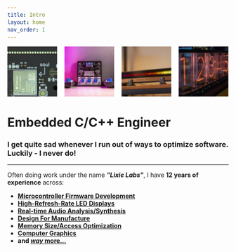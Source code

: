 ```yaml
---
title: Intro
layout: home
nav_order: 1
---
```


![Connor Nishijima](https://github.com/connornishijima/connornishijima.github.io/blob/main/img/banner.png?raw=true)

# Embedded C/C++ Engineer

### I get quite sad whenever I run out of ways to optimize software. Luckily - I never do!

--------

Often doing work under the name ***"Lixie Labs"***, I have **12 years of experience** across:

- **[Microcontroller Firmware Development](TBD)**
- **[High-Refresh-Rate LED Displays](TBD)**
- **[Real-time Audio Analysis/Synthesis](TBD)**
- **[Design For Manufacture](TBD)**
- **[Memory Size/Access Optimization](TBD)**
- **[Computer Graphics](TBD)**
- **and [*way* more...](TBD)**
